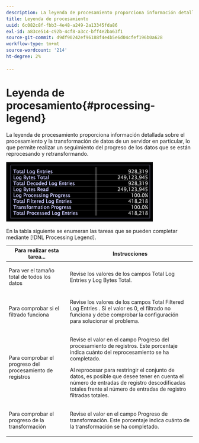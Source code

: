 ```yaml
---
description: La leyenda de procesamiento proporciona información detallada sobre el procesamiento y la transformación de datos de un servidor en particular, lo que permite realizar un seguimiento del progreso de los datos que se están reprocesando y retransformando.
title: Leyenda de procesamiento
uuid: 6c082c8f-fbb3-4e48-a249-2a13345fda86
exl-id: a83ce514-c92b-4cf8-a3cc-bff4e2ba63f1
source-git-commit: d9df90242ef96188f4e4b5e6d04cfef196b0a628
workflow-type: tm+mt
source-wordcount: '214'
ht-degree: 2%

---
```


# Leyenda de procesamiento{#processing-legend}

La leyenda de procesamiento proporciona información detallada sobre el procesamiento y la transformación de datos de un servidor en particular, lo que permite realizar un seguimiento del progreso de los datos que se están reprocesando y retransformando.

![](assets/vis_ProcessingLegend.png)

En la tabla siguiente se enumeran las tareas que se pueden completar mediante [!DNL Processing Legend].

<table id="table_6149250C44B14C44A3CB1CEF68B280C6"> 
 <thead> 
  <tr> 
   <th colname="col1" class="entry"> Para realizar esta tarea... </th> 
   <th colname="col2" class="entry"> Instrucciones </th> 
  </tr> 
 </thead>
 <tbody> 
  <tr> 
   <td colname="col1"> <p>Para ver el tamaño total de todos los datos </p> </td> 
   <td colname="col2"> <p>Revise los valores de los campos <span class="wintitle"> Total Log Entries</span> y <span class="wintitle"> Log Bytes Total</span>. </p> </td> 
  </tr> 
  <tr> 
   <td colname="col1"> <p>Para comprobar si el filtrado funciona </p> </td> 
   <td colname="col2"> <p>Revise los valores de los campos <span class="wintitle"> Total Filtered Log Entries</span> . Si el valor es 0, el filtrado no funciona y debe comprobar la configuración para solucionar el problema. </p> </td> 
  </tr> 
  <tr> 
   <td colname="col1"> <p>Para comprobar el progreso del procesamiento de registros </p> </td> 
   <td colname="col2"> <p>Revise el valor en el campo <span class="wintitle"> Progreso del procesamiento de registros</span>. Este porcentaje indica cuánto del reprocesamiento se ha completado. </p> <p>Al reprocesar para restringir el conjunto de datos, es posible que desee tener en cuenta el número de <span class="wintitle"> entradas de registro descodificadas totales</span> frente al número de <span class="wintitle"> entradas de registro filtradas totales</span>. </p> </td> 
  </tr> 
  <tr> 
   <td colname="col1"> <p>Para comprobar el progreso de la transformación </p> </td> 
   <td colname="col2"> <p>Revise el valor en el campo <span class="wintitle"> Progreso de transformación</span>. Este porcentaje indica cuánto de la transformación se ha completado. </p> </td> 
  </tr> 
 </tbody> 
</table>
